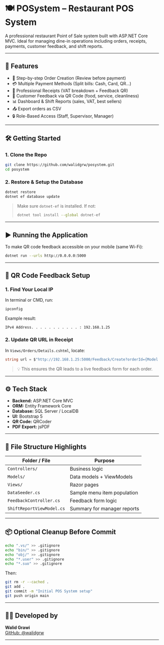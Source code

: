 # 🍽️ POSystem – Restaurant POS System

A professional restaurant Point of Sale system built with ASP.NET Core MVC. Ideal for managing dine-in operations including orders, receipts, payments, customer feedback, and shift reports.

---

## 🚀 Features

- 🧾 Step-by-step Order Creation (Review before payment)
- 💳 Multiple Payment Methods (Split bills: Cash, Card, QR...)
- 📄 Professional Receipts (VAT breakdown + Feedback QR)
- 📲 Customer Feedback via QR Code (food, service, cleanliness)
- 📊 Dashboard & Shift Reports (sales, VAT, best sellers)
- 📤 Export orders as CSV
- 🔒 Role-Based Access (Staff, Supervisor, Manager)

---

## 🛠️ Getting Started

### 1. Clone the Repo

```bash
git clone https://github.com/walidgrw/posystem.git
cd posystem
```

### 2. Restore & Setup the Database

```bash
dotnet restore
dotnet ef database update
```

> Make sure `dotnet-ef` is installed. If not:
> ```bash
> dotnet tool install --global dotnet-ef
> ```

---

## ▶️ Running the Application

To make QR code feedback accessible on your mobile (same Wi-Fi):

```bash
dotnet run --urls http://0.0.0.0:5000
```

---

## 📱 QR Code Feedback Setup

### 1. Find Your Local IP

In terminal or CMD, run:

```bash
ipconfig
```

Example result:

```
IPv4 Address. . . . . . . . . . . : 192.168.1.25
```

### 2. Update QR URL in Receipt

In `Views/Orders/Details.cshtml`, locate:

```csharp
string url = $"http://192.168.1.25:5000/Feedback/Create?orderId={Model.Id}";
```

> 💡 This ensures the QR leads to a live feedback form for each order.

---

## ⚙️ Tech Stack

- **Backend:** ASP.NET Core MVC
- **ORM:** Entity Framework Core
- **Database:** SQL Server / LocalDB
- **UI:** Bootstrap 5
- **QR Code:** QRCoder
- **PDF Export:** jsPDF

---

## 📂 File Structure Highlights

| Folder / File | Purpose |
|---------------|---------|
| `Controllers/` | Business logic |
| `Models/`      | Data models + ViewModels |
| `Views/`       | Razor pages |
| `DataSeeder.cs`| Sample menu item population |
| `FeedbackController.cs` | Feedback form logic |
| `ShiftReportViewModel.cs` | Summary for manager reports |

---

## 📦 Optional Cleanup Before Commit

```bash
echo ".vs/" >> .gitignore
echo "bin/" >> .gitignore
echo "obj/" >> .gitignore
echo "*.user" >> .gitignore
echo "*.suo" >> .gitignore
```

Then:

```bash
git rm -r --cached .
git add .
git commit -m "Initial POS System setup"
git push origin main
```

---

## 👨‍💻 Developed by

**Walid Grawi**  
[GitHub: @walidgrw](https://github.com/walidgrw)

---
